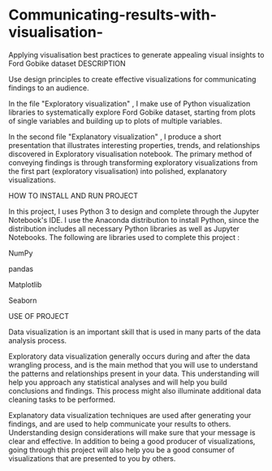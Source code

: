 # Communicating-results-with-visualisation-
Applying visualisation best practices to generate appealing visual insights to Ford Gobike dataset
DESCRIPTION 

Use design principles to create effective visualizations for communicating findings to an audience.

In the file "Exploratory visualization" , I make use of Python visualization libraries to systematically explore Ford Gobike dataset, starting from plots of single variables and building up to plots of multiple variables.

In the second file "Explanatory  visualization" , I produce a short presentation that illustrates interesting properties, trends, and relationships discovered in Exploratory visualisation notebook. The primary method of conveying findings is through transforming exploratory visualizations from the first part (exploratory visualisation) into polished, explanatory visualizations.

HOW TO INSTALL AND RUN PROJECT 

In this project, I uses Python 3 to design and complete through the Jupyter Notebook's IDE. I use the Anaconda distribution to install Python, since the distribution includes all necessary Python libraries as well as Jupyter Notebooks. The following are libraries used to complete this project :

NumPy

pandas

Matplotlib

Seaborn

USE OF PROJECT 

Data visualization is an important skill that is used in many parts of the data analysis process.

Exploratory data visualization generally occurs during and after the data wrangling process, and is the main method that you will use to understand the patterns and relationships present in your data. This understanding will help you approach any statistical analyses and will help you build conclusions and findings. This process might also illuminate additional data cleaning tasks to be performed.

Explanatory data visualization techniques are used after generating your findings, and are used to help communicate your results to others. Understanding design considerations will make sure that your message is clear and effective. In addition to being a good producer of visualizations, going through this project will also help you be a good consumer of visualizations that are presented to you by others.

